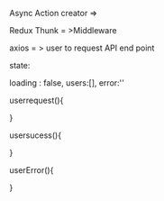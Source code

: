 Async Action creator =>

Redux Thunk = >Middleware

axios = > user to request API end point

state:

loading : false,
users:[],
error:''

userrequest(){

}

usersucess(){

}

userError(){

}
